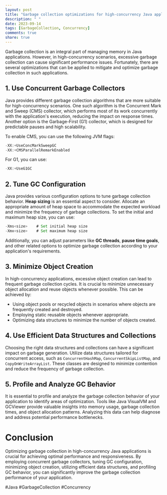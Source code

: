 ```yaml
---
layout: post
title: "Garbage collection optimizations for high-concurrency Java applications"
description: " "
date: 2023-09-14
tags: [GarbageCollection, Concurrency]
comments: true
share: true
---
```


Garbage collection is an integral part of managing memory in Java applications. However, in high-concurrency scenarios, excessive garbage collection can cause significant performance issues. Fortunately, there are several optimizations that can be applied to mitigate and optimize garbage collection in such applications.

## 1. Use Concurrent Garbage Collectors

Java provides different garbage collection algorithms that are more suitable for high-concurrency scenarios. One such algorithm is the Concurrent Mark and Sweep (CMS) collector, which performs most of its work concurrently with the application's execution, reducing the impact on response times. Another option is the Garbage-First (G1) collector, which is designed for predictable pauses and high scalability.

To enable CMS, you can use the following JVM flags:

```java
-XX:+UseConcMarkSweepGC
-XX:+CMSParallelRemarkEnabled
```

For G1, you can use:

```java
-XX:+UseG1GC
```

## 2. Tune GC Configuration

Java provides various configuration options to tune garbage collection behavior. **Heap sizing** is an essential aspect to consider. Allocate an appropriate amount of heap space to accommodate the expected workload and minimize the frequency of garbage collections. To set the initial and maximum heap size, you can use:

```java
-Xms<size>    # Set initial heap size
-Xmx<size>    # Set maximum heap size
```

Additionally, you can adjust parameters like **GC threads**, **pause time goals**, and other related options to optimize garbage collection according to your application's requirements.

## 3. Minimize Object Creation

In high-concurrency applications, excessive object creation can lead to frequent garbage collection cycles. It is crucial to minimize unnecessary object allocation and reuse objects whenever possible. This can be achieved by:

- Using object pools or recycled objects in scenarios where objects are frequently created and destroyed.
- Employing static reusable objects whenever appropriate.
- Optimizing data structures to minimize the number of objects created.

## 4. Use Efficient Data Structures and Collections

Choosing the right data structures and collections can have a significant impact on garbage generation. Utilize data structures tailored for concurrent access, such as `ConcurrentHashMap`, `ConcurrentSkipListMap`, and `CopyOnWriteArrayList`. These classes are designed to minimize contention and reduce the frequency of garbage collection.

## 5. Profile and Analyze GC Behavior

It is essential to profile and analyze the garbage collection behavior of your application to identify areas of optimization. Tools like Java VisualVM and GCViewer provide valuable insights into memory usage, garbage collection times, and object allocation patterns. Analyzing this data can help diagnose and address potential performance bottlenecks.

# Conclusion

Optimizing garbage collection in high-concurrency Java applications is crucial for achieving optimal performance and responsiveness. By employing concurrent garbage collectors, tuning GC configuration, minimizing object creation, utilizing efficient data structures, and profiling GC behavior, you can significantly improve the garbage collection performance of your application.

#Java #GarbageCollection #Concurrency